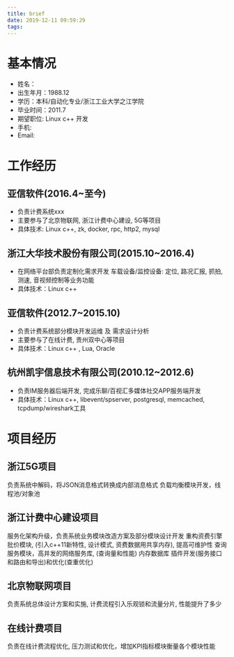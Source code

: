 ```yaml
---
title: brief
date: 2019-12-11 09:59:29
tags:
---
```




# 基本情况
* 姓名：
* 出生年月：1988.12
* 学历：本科/自动化专业/浙江工业大学之江学院
* 毕业时间：2011.7
* 期望职位: Linux c++ 开发
* 手机: 
* Email: 

# 工作经历
## 亚信软件(2016.4~至今)
* 负责计费系统xxx
* 主要参与了北京物联网, 浙江计费中心建设, 5G等项目
* 具体技术: Linux c++, zk, docker, rpc, http2, mysql

## 浙江大华技术股份有限公司(2015.10~2016.4)
* 在网络平台部负责定制化需求开发
  车载设备/监控设备: 定位, 路况汇报, 抓拍, 测速, 音视频控制等业务功能
* 具体技术：Linux c++

## 亚信软件(2012.7~2015.10)
* 负责计费系统部分模块开发运维 及 需求设计分析
* 主要参与了在线计费, 贵州双中心等项目
* 具体技术：Linux c++ , Lua, Oracle

## 杭州凯宇信息技术有限公司(2010.12~2012.6)
* 负责IM服务器后端开发, 完成乐聊/百视汇多媒体社交APP服务端开发
* 具体技术：Linux c++, libevent/spserver, postgresql, memcached, tcpdump/wireshark工具

# 项目经历

## 浙江5G项目

负责系统中解码，将JSON消息格式转换成内部消息格式
负载均衡模块开发，线程池/对象池

## 浙江计费中心建设项目

服务化架构升级，负责系统业务模块改造方案及部分模块设计开发
重构资费引擎批价模块, (引入c++11新特性, 设计模式, 资费数据用共享内存), 提高可维护性
查询服务模块，高并发的网络服务库, (查询量和性能)
内存数据库 插件开发(服务接口和路由和导出)和优化(查重优化)

## 北京物联网项目

负责系统总体设计方案和实施, 计费流程引入乐观锁和流量分片, 性能提升了多少

## 在线计费项目

负责在线计费流程优化, 压力测试和优化，增加KPI指标模块衡量各个模块性能

